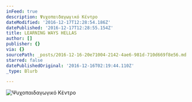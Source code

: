 ```yaml
---
inFeed: true
description: Ψυχοπαιδαγωγικό Κέντρο
dateModified: '2016-12-17T12:28:54.186Z'
datePublished: '2016-12-17T12:28:55.154Z'
title: LEARNING WAYS HELLAS
author: []
publisher: {}
via: {}
sourcePath: _posts/2016-12-16-20e71004-2142-4ae6-981d-710d669f8e56.md
starred: false
datePublishedOriginal: '2016-12-16T02:19:44.110Z'
_type: Blurb

---
```

![Ψ&upsi;χοπαιδαγωγικό Κέντρο](https://the-grid-user-content.s3-us-west-2.amazonaws.com/680f2146-48df-422a-9d44-bcf420c303bc.gif)